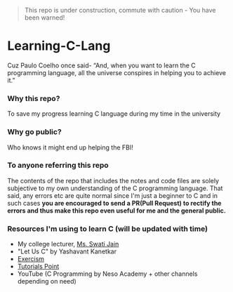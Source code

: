 > This repo is under construction, commute with caution - You have been warned!

# Learning-C-Lang
Cuz Paulo Coelho once said- “And, when you want to learn the C programming language, all the universe conspires in helping you to achieve it.”

### Why this repo?
To save my progress learning C language during my time in the university

### Why go public?
Who knows it might end up helping the FBI!

### To anyone referring this repo
The contents of the repo that includes the notes and code files are solely subjective to my own understanding of the C programming language. That said, any errors etc are quite normal since I'm just a beginner to C and in such cases **you are encouraged to send a PR(Pull Request) to rectify the errors and thus make this repo even useful for me and the general public.**

### Resources I'm using to learn C (will be updated with time)
- My college lecturer, [Ms. Swati Jain](https://vsit.vips.edu/swati-jain/)
- "Let Us C" by Yashavant Kanetkar
- [Exercism](https://exercism.org)
- [Tutorials Point](https://www.tutorialspoint.com/cprogramming/)
- YouTube (C Programming by Neso Academy + other channels depending on need)
